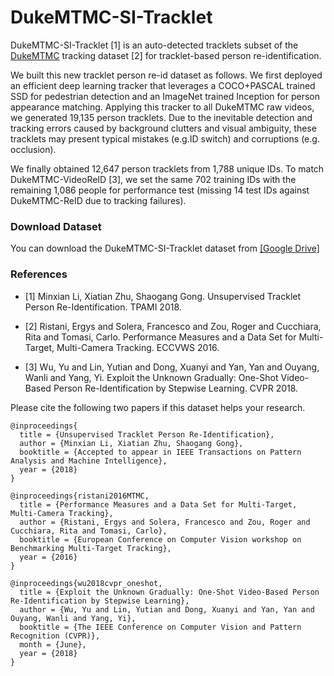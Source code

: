 # DukeMTMC-SI-Tracklet

DukeMTMC-SI-Tracklet [1] is an auto-detected tracklets subset of the [DukeMTMC](http://vision.cs.duke.edu/DukeMTMC/) tracking dataset [2] for tracklet-based person re-identification.

We built this new tracklet person re-id dataset as follows. We first deployed an efficient deep learning tracker that leverages a COCO+PASCAL trained SSD for pedestrian detection and an ImageNet trained Inception for person appearance matching. Applying this tracker to all DukeMTMC raw videos, we generated 19,135 person tracklets. Due to the inevitable detection and tracking errors caused by background clutters and visual ambiguity, these tracklets may present typical mistakes (e.g.ID switch) and corruptions (e.g. occlusion).

We finally obtained 12,647 person tracklets from 1,788 unique IDs. To match DukeMTMC-VideoReID [3], we set the same 702 training IDs with the remaining 1,086 people for performance test (missing 14 test IDs against DukeMTMC-ReID due to tracking failures).

### Download Dataset
You can download the DukeMTMC-SI-Tracklet dataset from
[[Google Drive]](https://drive.google.com/open?id=1JR7z3sCyCC23nziYHDATClJwnCW39z5b)

### References
- [1] Minxian Li, Xiatian Zhu, Shaogang Gong. Unsupervised Tracklet Person Re-Identification. TPAMI 2018.

- [2] Ristani, Ergys and Solera, Francesco and Zou, Roger and Cucchiara, Rita and Tomasi, Carlo. Performance Measures and a Data Set for Multi-Target, Multi-Camera Tracking. ECCVWS 2016.

- [3] Wu, Yu and Lin, Yutian and Dong, Xuanyi and Yan, Yan and Ouyang, Wanli and Yang, Yi. Exploit the Unknown Gradually: One-Shot Video-Based Person Re-Identification by Stepwise Learning. CVPR 2018.

Please cite the following two papers if this dataset helps your research.
```
@inproceedings{
  title = {Unsupervised Tracklet Person Re-Identification},
  author = {Minxian Li, Xiatian Zhu, Shaogang Gong},
  booktitle = {Accepted to appear in IEEE Transactions on Pattern Analysis and Machine Intelligence},
  year = {2018}
}

@inproceedings{ristani2016MTMC,
  title = {Performance Measures and a Data Set for Multi-Target, Multi-Camera Tracking},
  author = {Ristani, Ergys and Solera, Francesco and Zou, Roger and Cucchiara, Rita and Tomasi, Carlo},
  booktitle = {European Conference on Computer Vision workshop on Benchmarking Multi-Target Tracking},
  year = {2016}
}

@inproceedings{wu2018cvpr_oneshot,
  title = {Exploit the Unknown Gradually: One-Shot Video-Based Person Re-Identification by Stepwise Learning},
  author = {Wu, Yu and Lin, Yutian and Dong, Xuanyi and Yan, Yan and Ouyang, Wanli and Yang, Yi},
  booktitle = {The IEEE Conference on Computer Vision and Pattern Recognition (CVPR)},
  month = {June},
  year = {2018}
}
```
